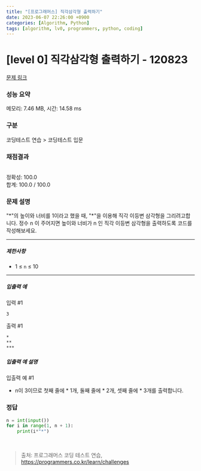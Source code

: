 ```yaml
---
title: "[프로그래머스] 직각삼각형 출력하기"
date: 2023-06-07 22:26:00 +0900
categories: [Algorithm, Python]
tags: [algorithm, lv0, programmers, python, coding]
---
```


# [level 0] 직각삼각형 출력하기 - 120823

[문제 링크](https://school.programmers.co.kr/learn/courses/30/lessons/120823?language=python3)

### 성능 요약

메모리: 7.46 MB, 시간: 14.58 ms

### 구분

코딩테스트 연습 > 코딩테스트 입문

### 채점결과

<br/>정확성: 100.0<br/>합계: 100.0 / 100.0

### 문제 설명

<p>"*"의 높이와 너비를 1이라고 했을 때, "*"을 이용해 직각 이등변 삼각형을 그리려고합니다.  정수 n 이 주어지면 높이와 너비가 n 인 직각 이등변 삼각형을 출력하도록 코드를 작성해보세요.</p>

<hr>

<h5>제한사항</h5>

<ul>
<li>1 ≤ <code>n</code> ≤ 10</li>
</ul>

<hr>

<h5>입출력 예</h5>

<p>입력 #1</p>

```shell
3
```

<p>출력 #1</p>

```shell
*
**
***
```

<h5>입출력 예 설명</h5>

<p>입출력 예 #1</p>

<ul>
<li>n이 3이므로 첫째 줄에 * 1개, 둘째 줄에 * 2개, 셋째 줄에 * 3개를 출력합니다.</li>
</ul>

### 정답

```python
n = int(input())
for i in range(1, n + 1):
    print(i*"*")
```

<br>

> 출처: 프로그래머스 코딩 테스트 연습, https://programmers.co.kr/learn/challenges
